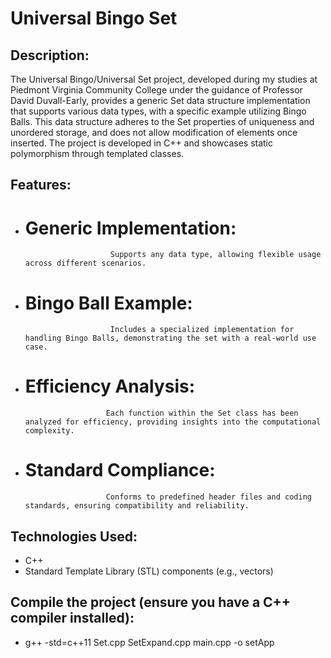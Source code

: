 # Universal Bingo Set

## Description:
The Universal Bingo/Universal Set project, developed during my studies at Piedmont Virginia Community College under the guidance of Professor David Duvall-Early, provides a generic Set data structure implementation that supports various data types, with a specific example utilizing Bingo Balls. This data structure adheres to the Set properties of uniqueness and unordered storage, and does not allow modification of elements once inserted. The project is developed in C++ and showcases static polymorphism through templated classes.


## Features:
* # Generic Implementation:
                         Supports any data type, allowing flexible usage across different scenarios.
* # Bingo Ball Example:
                         Includes a specialized implementation for handling Bingo Balls, demonstrating the set with a real-world use case.
* # Efficiency Analysis: 
                        Each function within the Set class has been analyzed for efficiency, providing insights into the computational complexity.
* # Standard Compliance: 
                        Conforms to predefined header files and coding standards, ensuring compatibility and reliability.

## Technologies Used:
* C++
* Standard Template Library (STL) components (e.g., vectors)

## Compile the project (ensure you have a C++ compiler installed):
* g++ -std=c++11 Set.cpp SetExpand.cpp main.cpp -o setApp
